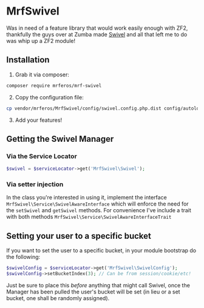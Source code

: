 MrfSwivel
====

Was in need of a feature library that would work easily enough with ZF2, thankfully the guys over at Zumba made 
[Swivel](https://github.com/zumba/swivel) and all that left me to do was whip up a ZF2 module!

## Installation

1. Grab it via composer:
```bash
composer require mrferos/mrf-swivel
```
2. Copy the configuration file: 
```bash
cp vendor/mrferos/MrfSwivel/config/swivel.config.php.dist config/autoload/swivel.config.php
```
3. Add your features!

## Getting the Swivel Manager

### Via the Service Locator
```php
$swivel = $serviceLocator->get('MrfSwivel\Swivel');
```

### Via setter injection
In the class you're interested in using it, implement the interface `MrfSwivel\Service\SwivelAwareInterface` which will
enforce the need for the `setSwivel` and `getSwivel` methods. For convenience I've include a trait with both
methods `MrfSwivel\Service\SwivelAwareInterfaceTrait`


## Setting your user to a specific bucket

If you want to set the user to a specific bucket, in your module bootstrap do the following:
```php
$swivelConfig = $serviceLocator->get('MrfSwivel\SwivelConfig');
$swivelConfig->setBucketIndex(3); // Can be from session/cookie/etc!
```

Just be sure to place this _before_ anything that might call Swivel, once the Manager has been pulled 
the user's bucket will be set (in lieu or a set bucket, one shall be randomly assigned).